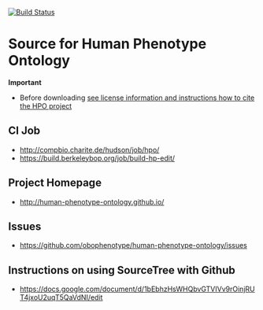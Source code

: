 [![Build Status](https://travis-ci.org/obophenotype/human-phenotype-ontology.svg?branch=master)](https://travis-ci.org/obophenotype/human-phenotype-ontology)

# Source for Human Phenotype Ontology

**Important**

 * Before downloading [see license information and instructions how to cite the HPO project](http://human-phenotype-ontology.github.io/license.html)

## CI Job

 * http://compbio.charite.de/hudson/job/hpo/ 
 * https://build.berkeleybop.org/job/build-hp-edit/

## Project Homepage

 * http://human-phenotype-ontology.github.io/

## Issues

 * https://github.com/obophenotype/human-phenotype-ontology/issues

## Instructions on using SourceTree with Github
 
 * https://docs.google.com/document/d/1bEbhzHsWHQbvGTVIVv9rOinjRUT4jxoU2uqT5QaVdNI/edit



